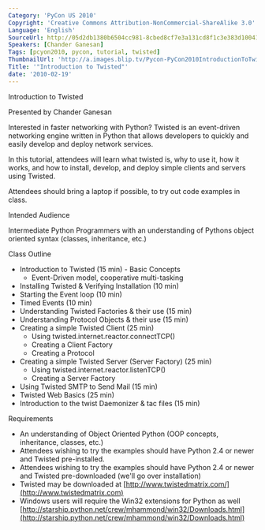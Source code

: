 ```yaml
---
Category: 'PyCon US 2010'
Copyright: 'Creative Commons Attribution-NonCommercial-ShareAlike 3.0'
Language: 'English'
SourceUrl: http://05d2db1380b6504cc981-8cbed8cf7e3a131cd8f1c3e383d10041.r93.cf2.rackcdn.com/pycon-us-2010/284_introduction-to-twisted.m4v
Speakers: [Chander Ganesan]
Tags: [pcyon2010, pycon, tutorial, twisted]
ThumbnailUrl: 'http://a.images.blip.tv/Pycon-PyCon2010IntroductionToTwisted616-750.jpg'
Title: '"Introduction to Twisted"'
date: '2010-02-19'
---
```

Introduction to Twisted

Presented by Chander Ganesan

Interested in faster networking with Python? Twisted is an event-driven
networking engine written in Python that allows developers to quickly and
easily develop and deploy network services.

In this tutorial, attendees will learn what twisted is, why to use it, how it
works, and how to install, develop, and deploy simple clients and servers
using Twisted.

Attendees should bring a laptop if possible, to try out code examples in
class.

Intended Audience

Intermediate Python Programmers with an understanding of Pythons object
oriented syntax (classes, inheritance, etc.)

Class Outline

  * Introduction to Twisted (15 min) - Basic Concepts 
    * Event-Driven model, cooperative multi-tasking 
  * Installing Twisted & Verifying Installation (10 min) 
  * Starting the Event loop (10 min) 
  * Timed Events (10 min) 
  * Understanding Twisted Factories & their use (15 min) 
  * Understanding Protocol Objects & their use (15 min) 
  * Creating a simple Twisted Client (25 min) 
    * Using twisted.internet.reactor.connectTCP() 
    * Creating a Client Factory 
    * Creating a Protocol 
  * Creating a simple Twisted Server (Server Factory) (25 min) 
    * Using twisted.internet.reactor.listenTCP() 
    * Creating a Server Factory 
  * Using Twisted SMTP to Send Mail (15 min) 
  * Twisted Web Basics (25 min) 
  * Introduction to the twist Daemonizer & tac files (15 min) 

Requirements

  * An understanding of Object Oriented Python (OOP concepts, inheritance, classes, etc.) 
  * Attendees wishing to try the examples should have Python 2.4 or newer and Twisted pre-installed. 
  * Attendees wishing to try the examples should have Python 2.4 or newer and Twisted pre-downloaded (we'll go over installation) 
  * Twisted may be downloaded at [http://www.twistedmatrix.com/](http://www.twistedmatrix.com)
  * Windows users will require the Win32 extensions for Python as well [http://starship.python.net/crew/mhammond/win32/Downloads.html](http://starship.python.net/crew/mhammond/win32/Downloads.html)

